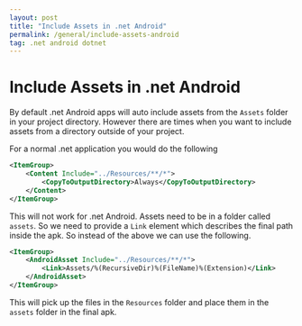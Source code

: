 ```yaml
---
layout: post
title: "Include Assets in .net Android"
permalink: /general/include-assets-android
tag: .net android dotnet
---
```


# Include Assets in .net Android

By default .net Android apps will auto include assets from the `Assets` folder
in your project directory. However there are times when you want to include assets
from a directory outside of your project. 

For a normal .net application you would do the following

```xml
<ItemGroup>
    <Content Include="../Resources/**/*">
        <CopyToOutputDirectory>Always</CopyToOutputDirectory>
    </Content>
</ItemGroup>
```

This will not work for .net Android. Assets need to be in a folder called `assets`.
So we need to provide a `Link` element which describes the final path inside the apk.
So instead of the above we can use the following.

```xml
<ItemGroup>
    <AndroidAsset Include="../Resources/**/*">
        <Link>Assets/%(RecursiveDir)%(FileName)%(Extension)</Link>
    </AndroidAsset>
</ItemGroup>
```

This will pick up the files in the `Resources` folder and place them in the `assets`
folder in the final apk.
